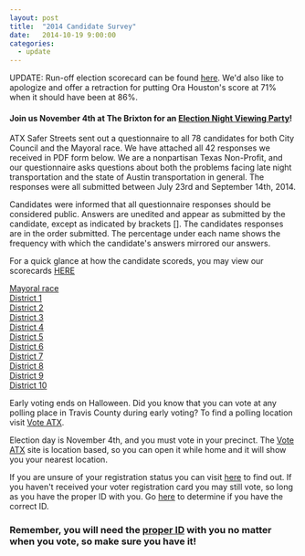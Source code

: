 ```yaml
---
layout: post
title:  "2014 Candidate Survey"
date:   2014-10-19 9:00:00
categories:
  - update
---
```


UPDATE: Run-off election scorecard can be found <A href="http://atxsaferstreets.org/pdf/candidates2014/runoffscorecard.pdf" target="_blank">here</a>. We'd also like to apologize and offer a retraction for putting Ora Houston's score at 71% when it should have been at 86%.

#### Join us November 4th at The Brixton for an <a href="https://www.facebook.com/events/873649432645659/" target="_blank">Election Night Viewing Party</a>!

ATX Safer Streets sent out a questionnaire to all 78 candidates for both City Council and the Mayoral race. We have attached all 42 responses we received in PDF form below.  We are a nonpartisan Texas Non-Profit, and our questionnaire asks questions about both the problems facing late night transportation and the state of Austin transportation in general.  The responses were all submitted between July 23rd and September 14th, 2014.

Candidates were informed that all questionnaire responses should be considered public. Answers are unedited and appear as submitted by the candidate, except as indicated by brackets [].  The candidates responses are in the order submitted.  The percentage under each name shows the frequency with which the candidate's answers mirrored our answers.

For a quick glance at how the candidate scoreds, you may view our scorecards <a href="http://atxsaferstreets.org/pdf/candidates2014/allcards.pdf" target="_blank">HERE</a><br>

<a href="http://atxsaferstreets.org/pdf/candidates2014/Mayor.pdf" target="_blank">Mayoral race</a><br>
<a href="http://atxsaferstreets.org/pdf/candidates2014/District1.pdf" target="_blank">District 1</a><br>
<a href="http://atxsaferstreets.org/pdf/candidates2014/District2.pdf" target="_blank">District 2</a><br>
<a href="http://atxsaferstreets.org/pdf/candidates2014/District3.pdf" target="_blank">District 3</a><br>
<a href="http://atxsaferstreets.org/pdf/candidates2014/District4.pdf" target="_blank">District 4</a><br>
<a href="http://atxsaferstreets.org/pdf/candidates2014/District5.pdf" target="_blank">District 5</a><br>
<a href="http://atxsaferstreets.org/pdf/candidates2014/District6.pdf" target="_blank">District 6</a><br>
<a href="http://atxsaferstreets.org/pdf/candidates2014/District7.pdf" target="_blank">District 7</a><br>
<a href="http://atxsaferstreets.org/pdf/candidates2014/District8.pdf" target="_blank">District 8</a><br>
<a href="http://atxsaferstreets.org/pdf/candidates2014/District9.pdf" target="_blank">District 9</a><br>
<a href="http://atxsaferstreets.org/pdf/candidates2014/District10.pdf" target="_blank">District 10</a><br>

Early voting ends on Halloween.  Did you know that you can vote at any polling place in Travis County during early voting?  To find a polling location visit <A href="http://www.voteatx.us" target="_blank">Vote ATX</a>.

Election day is November 4th, and you must vote in your precinct. The <A href="http://www.voteatx.us" target="_blank">Vote ATX</a> site is location based, so you can open it while home and it will show you your nearest location. 

If you are unsure of your registration status you can visit <a href="https://team1.sos.state.tx.us/voterws/viw/faces/SearchSelectionVoter.jsp" target="_blank">here</a> to find out. If you haven't received your voter registration card you may still vote, so long as you have the proper ID with you. Go <a href="http://www.votetexas.gov/register-to-vote/need-id" target="_blank">here</a> to determine if you have the correct ID.

### Remember, you will need the <a href="http://www.votetexas.gov/register-to-vote/need-id" target="_blank">proper ID</a> with you no matter when you vote, so make sure you have it!


